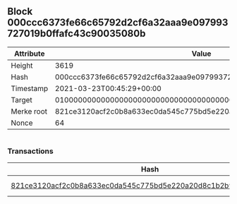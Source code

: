 ## Block 000ccc6373fe66c65792d2cf6a32aaa9e097993727019b0ffafc43c90035080b

Attribute | Value
--- | ---
Height | 3619
Hash | 000ccc6373fe66c65792d2cf6a32aaa9e097993727019b0ffafc43c90035080b
Timestamp | 2021-03-23T00:45:29+00:00
Target | 0100000000000000000000000000000000000000000000000000000000000000
Merke root | 821ce3120acf2c0b8a633ec0da545c775bd5e220a20d8c1b2b92b24eac104f65
Nonce | 64

```

```

### Transactions

Hash | Amount
--- | ---
[821ce3120acf2c0b8a633ec0da545c775bd5e220a20d8c1b2b92b24eac104f65](821ce3120acf2c0b8a633ec0da545c775bd5e220a20d8c1b2b92b24eac104f65.md) | 10.00000000 SKEPTI 
